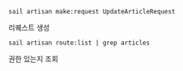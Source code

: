 ```
sail artisan make:request UpdateArticleRequest
```
리퀘스트 생성


```
sail artisan route:list | grep articles
```
권한 있는지 조회

